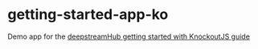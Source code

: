 # getting-started-app-ko
Demo app for the [deepstreamHub getting started with KnockoutJS guide](https://deepstreamhub.com/tutorials/getting-started/knockoutjs/)
